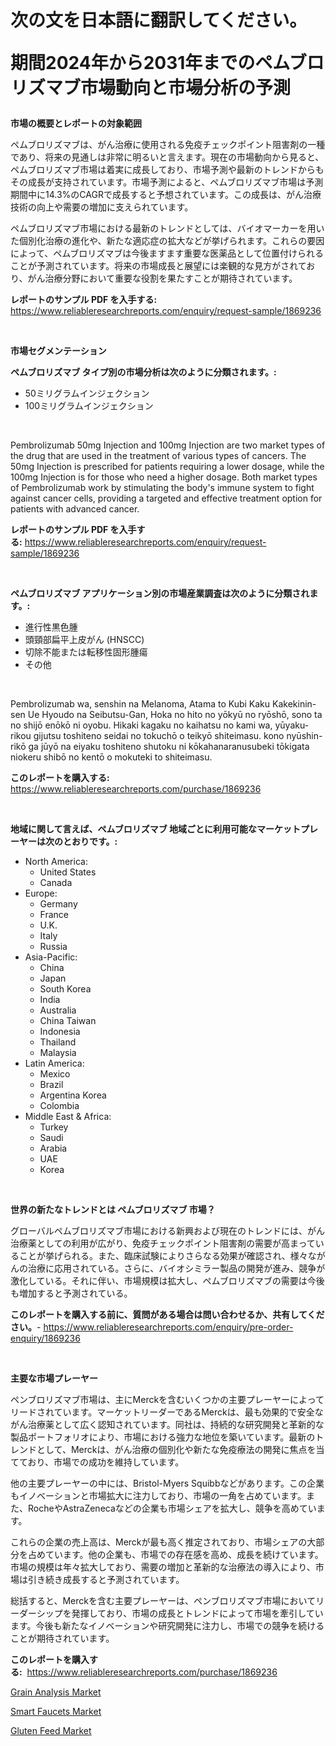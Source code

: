 <p><h1>次の文を日本語に翻訳してください。

期間2024年から2031年までのペムブロリズマブ市場動向と市場分析の予測</h1></p><p><strong>市場の概要とレポートの対象範囲</strong></p>
<p><p>ペムブロリズマブは、がん治療に使用される免疫チェックポイント阻害剤の一種であり、将来の見通しは非常に明るいと言えます。現在の市場動向から見ると、ペムブロリズマブ市場は着実に成長しており、市場予測や最新のトレンドからもその成長が支持されています。市場予測によると、ペムブロリズマブ市場は予測期間中に14.3%のCAGRで成長すると予想されています。この成長は、がん治療技術の向上や需要の増加に支えられています。</p><p>ペムブロリズマブ市場における最新のトレンドとしては、バイオマーカーを用いた個別化治療の進化や、新たな適応症の拡大などが挙げられます。これらの要因によって、ペムブロリズマブは今後ますます重要な医薬品として位置付けられることが予測されています。将来の市場成長と展望には楽観的な見方がされており、がん治療分野において重要な役割を果たすことが期待されています。</p></p>
<p><strong>レポートのサンプル PDF を入手する:</strong> <a href="https://www.reliableresearchreports.com/enquiry/request-sample/1869236">https://www.reliableresearchreports.com/enquiry/request-sample/1869236</a></p>
<p>&nbsp;</p>
<p><strong>市場セグメンテーション</strong></p>
<p><strong>ペムブロリズマブ タイプ別の市場分析は次のように分類されます。:</strong></p>
<p><ul><li>50ミリグラムインジェクション</li><li>100ミリグラムインジェクション</li></ul></p>
<p>&nbsp;</p>
<p><p>Pembrolizumab 50mg Injection and 100mg Injection are two market types of the drug that are used in the treatment of various types of cancers. The 50mg Injection is prescribed for patients requiring a lower dosage, while the 100mg Injection is for those who need a higher dosage. Both market types of Pembrolizumab work by stimulating the body's immune system to fight against cancer cells, providing a targeted and effective treatment option for patients with advanced cancer.</p></p>
<p><strong>レポートのサンプル PDF を入手する:</strong>&nbsp;<a href="https://www.reliableresearchreports.com/enquiry/request-sample/1869236">https://www.reliableresearchreports.com/enquiry/request-sample/1869236</a></p>
<p>&nbsp;</p>
<p><strong> ペムブロリズマブ アプリケーション別の市場産業調査は次のように分類されます。:</strong></p>
<p><ul><li>進行性黒色腫</li><li>頭頸部扁平上皮がん (HNSCC)</li><li>切除不能または転移性固形腫瘍</li><li>その他</li></ul></p>
<p>&nbsp;</p>
<p><p>Pembrolizumab wa, senshin na Melanoma, Atama to Kubi Kaku Kakekinin-sen Ue Hyoudo na Seibutsu-Gan, Hoka no hito no yōkyū no ryōshō, sono ta no shijō enōkō ni oyobu. Hikaki kagaku no kaihatsu no kami wa, yūyaku-rikou gijutsu toshiteno seidai no tokuchō o teikyō shiteimasu. kono nyūshin-rikō ga jūyō na eiyaku toshiteno shutoku ni kōkahanaranusubeki tōkigata niokeru shibō no kentō o mokuteki to shiteimasu.</p></p>
<p><strong>このレポートを購入する:</strong>&nbsp; <a href="https://www.reliableresearchreports.com/purchase/1869236">https://www.reliableresearchreports.com/purchase/1869236</a></p>
<p>&nbsp;</p>
<p><strong>地域に関して言えば、ペムブロリズマブ 地域ごとに利用可能なマーケットプレーヤーは次のとおりです。:</strong></p>
<p><ul>
    <li>
        North America:
        <ul>
            <li>United States</li>
            <li>Canada</li>
        </ul>
    </li>
    <li>
        Europe:
        <ul>
            <li>Germany</li>
            <li>France</li>
            <li>U.K.</li>
            <li>Italy</li>
            <li>Russia</li>
        </ul>
    </li>
    <li>
        Asia-Pacific:
        <ul>
            <li>China</li>
            <li>Japan</li>
            <li>South Korea</li>
            <li>India</li>
            <li>Australia</li>
            <li>China Taiwan</li>
            <li>Indonesia</li>
            <li>Thailand</li>
            <li>Malaysia</li>
        </ul>
    </li>
    <li>
        Latin America:
        <ul>
            <li>Mexico</li>
            <li>Brazil</li>
            <li>Argentina Korea</li>
            <li>Colombia</li>
        </ul>
    </li>
    <li>
        Middle East & Africa:
        <ul>
            <li>Turkey</li>
            <li>Saudi</li>
            <li>Arabia</li>
            <li>UAE</li>
            <li>Korea</li>
        </ul>
    </li>
    </ul></p>
<p>&nbsp;</p>
<p><strong>世界の新たなトレンドとは ペムブロリズマブ 市場？</strong></p>
<p><p>グローバルペムブロリズマブ市場における新興および現在のトレンドには、がん治療薬としての利用が広がり、免疫チェックポイント阻害剤の需要が高まっていることが挙げられる。また、臨床試験によりさらなる効果が確認され、様々ながんの治療に応用されている。さらに、バイオシミラー製品の開発が進み、競争が激化している。それに伴い、市場規模は拡大し、ペムブロリズマブの需要は今後も増加すると予測されている。</p></p>
<p><strong>このレポートを購入する前に、質問がある場合は問い合わせるか、共有してください。</strong>- <a href="https://www.reliableresearchreports.com/enquiry/pre-order-enquiry/1869236">https://www.reliableresearchreports.com/enquiry/pre-order-enquiry/1869236</a></p>
<p>&nbsp;</p>
<p><strong>主要な市場プレーヤー</strong></p>
<p><p>ペンブロリズマブ市場は、主にMerckを含むいくつかの主要プレーヤーによってリードされています。マーケットリーダーであるMerckは、最も効果的で安全ながん治療薬として広く認知されています。同社は、持続的な研究開発と革新的な製品ポートフォリオにより、市場における強力な地位を築いています。最新のトレンドとして、Merckは、がん治療の個別化や新たな免疫療法の開発に焦点を当てており、市場での成功を維持しています。</p><p>他の主要プレーヤーの中には、Bristol-Myers Squibbなどがあります。この企業もイノベーションと市場拡大に注力しており、市場の一角を占めています。また、RocheやAstraZenecaなどの企業も市場シェアを拡大し、競争を高めています。</p><p>これらの企業の売上高は、Merckが最も高く推定されており、市場シェアの大部分を占めています。他の企業も、市場での存在感を高め、成長を続けています。市場の規模は年々拡大しており、需要の増加と革新的な治療法の導入により、市場は引き続き成長すると予測されています。</p><p>総括すると、Merckを含む主要プレーヤーは、ペンブロリズマブ市場においてリーダーシップを発揮しており、市場の成長とトレンドによって市場を牽引しています。今後も新たなイノベーションや研究開発に注力し、市場での競争を続けることが期待されています。</p></p>
<p><strong>このレポートを購入する:</strong>&nbsp;&nbsp;<a href="https://www.reliableresearchreports.com/purchase/1869236">https://www.reliableresearchreports.com/purchase/1869236</a></p>
<p><p><a href="https://picayune-night-cbd.notion.site/Grain-Analysis-Market-Size-Furnishes-Valuable-Information-Encompassing-Market-Share-Market-Trends--d804856849e540679d2218efc7364d82">Grain Analysis Market</a></p><p><a href="https://github.com/Hazelklievgspy6vdcsmu106w/Market-Research-Report-List-1/blob/main/smart-faucets-market.md">Smart Faucets Market</a></p><p><a href="https://valiant-lunge-8fe.notion.site/Gluten-Feed-Market-Centers-on-Aspects-such-as-Market-Growth-Market-Share-Market-Opportunity-and-P-b60348c5c44345b198701de2d33fa6f5">Gluten Feed Market</a></p></p>